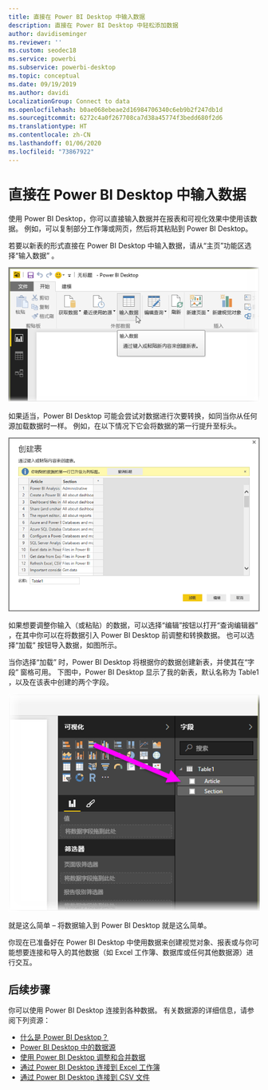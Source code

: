 ```yaml
---
title: 直接在 Power BI Desktop 中输入数据
description: 直接在 Power BI Desktop 中轻松添加数据
author: davidiseminger
ms.reviewer: ''
ms.custom: seodec18
ms.service: powerbi
ms.subservice: powerbi-desktop
ms.topic: conceptual
ms.date: 09/19/2019
ms.author: davidi
LocalizationGroup: Connect to data
ms.openlocfilehash: b0ae068ebeae2d16984706340c6eb9b2f247db1d
ms.sourcegitcommit: 6272c4a0f267708ca7d38a45774f3bedd680f2d6
ms.translationtype: HT
ms.contentlocale: zh-CN
ms.lasthandoff: 01/06/2020
ms.locfileid: "73867922"
---
```

# <a name="enter-data-directly-into-power-bi-desktop"></a>直接在 Power BI Desktop 中输入数据
使用 Power BI Desktop，你可以直接输入数据并在报表和可视化效果中使用该数据。 例如，可以复制部分工作簿或网页，然后将其粘贴到 Power BI Desktop。

若要以新表的形式直接在 Power BI Desktop 中输入数据，请从“主页”功能区选择“输入数据”   。

![](media/desktop-enter-data-directly-into-desktop/enter-data-directly_1.png)

如果适当，Power BI Desktop 可能会尝试对数据进行次要转换，如同当你从任何源加载数据时一样。 例如，在以下情况下它会将数据的第一行提升至标头。

![](media/desktop-enter-data-directly-into-desktop/enter-data-directly_2.png)

如果想要调整你输入（或粘贴）的数据，可以选择“编辑”按钮以打开“查询编辑器”  ，在其中你可以在将数据引入 Power BI Desktop 前调整和转换数据。 也可以选择“加载”  按钮导入数据，如图所示。

当你选择“加载”  时，Power BI Desktop 将根据你的数据创建新表，并使其在“字段”  窗格可用。 下图中，Power BI Desktop 显示了我的新表，默认名称为 Table1  ，以及在该表中创建的两个字段。

![](media/desktop-enter-data-directly-into-desktop/enter-data-directly_3.png)

就是这么简单 – 将数据输入到 Power BI Desktop 就是这么简单。

你现在已准备好在 Power BI Desktop 中使用数据来创建视觉对象、报表或与你可能想要连接和导入的其他数据（如 Excel 工作簿、数据库或任何其他数据源）进行交互。

## <a name="next-steps"></a>后续步骤
你可以使用 Power BI Desktop 连接到各种数据。 有关数据源的详细信息，请参阅下列资源：

* [什么是 Power BI Desktop？](desktop-what-is-desktop.md)
* [Power BI Desktop 中的数据源](desktop-data-sources.md)
* [使用 Power BI Desktop 调整和合并数据](desktop-shape-and-combine-data.md)
* [通过 Power BI Desktop 连接到 Excel 工作簿](desktop-connect-excel.md)   
* [通过 Power BI Desktop 连接到 CSV 文件](desktop-connect-csv.md)   

